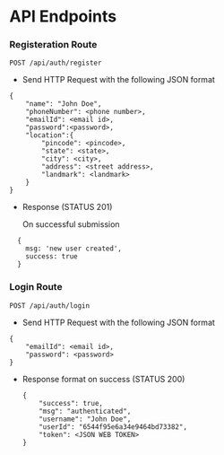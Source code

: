 # API Endpoints

### Registeration Route

```POST /api/auth/register```
* Send HTTP Request with the following JSON format

```
{
    "name": "John Doe",
    "phoneNumber": <phone number>,
    "emailId": <email id>,
    "password":<password>,
    "location":{
        "pincode": <pincode>,
        "state": <state>,
        "city": <city>,
        "address": <street address>,
        "landmark": <landmark>
    }
}
```

* Response (STATUS 201)
  
  On successful submission
```
  { 
    msg: 'new user created', 
    success: true 
  }
```

### Login Route

```POST /api/auth/login```
* Send HTTP Request with the following JSON format

```
{
    "emailId": <email id>,
    "password": <password>
}
```
* Response format on success (STATUS 200)

    ```
    {
        "success": true,
        "msg": "authenticated",
        "username": "John Doe",
        "userId": "6544f95e6a34e9464bd73382",
        "token": <JSON WEB TOKEN>
    }
    ```